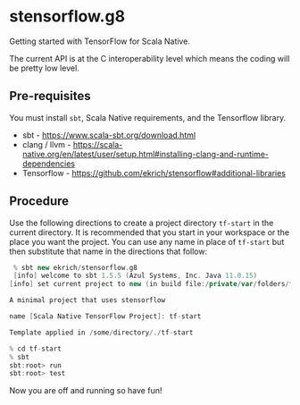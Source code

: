 # stensorflow.g8
Getting started with TensorFlow for Scala Native.

The current API is at the C interoperability level which means the coding will be pretty low level.

## Pre-requisites

You must install `sbt`, Scala Native requirements, and the Tensorflow library.

- sbt - https://www.scala-sbt.org/download.html
- clang / llvm - https://scala-native.org/en/latest/user/setup.html#installing-clang-and-runtime-dependencies
- Tensorflow - https://github.com/ekrich/stensorflow#additional-libraries

## Procedure
Use the following directions to create a project directory `tf-start` in the current directory. It is recommended that you start in your workspace or the place you want the project. You can use any name in place of `tf-start` but then substitute that name in the directions that follow:

```scala
 % sbt new ekrich/stensorflow.g8
 [info] welcome to sbt 1.5.5 (Azul Systems, Inc. Java 11.0.15)
[info] set current project to new (in build file:/private/var/folders/f8/vpd97qv1621_b7zt0z957cjc0000gn/T/sbt_28e22874/new/)

A minimal project that uses stensorflow

name [Scala Native TensorFlow Project]: tf-start

Template applied in /some/directory/./tf-start

% cd tf-start
% sbt
sbt:root> run
sbt:root> test
```

Now you are off and running so have fun!
